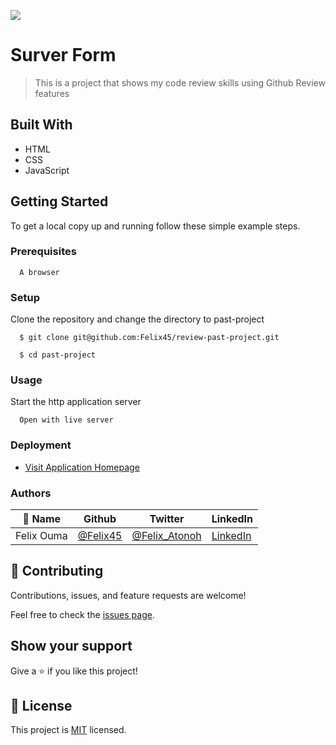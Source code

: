 ![](https://img.shields.io/badge/Microverse-blueviolet)

# Surver Form
> This is a project that shows my code review skills using Github Review features


## Built With

- HTML
- CSS
- JavaScript


## Getting Started

To get a local copy up and running follow these simple example steps.

### Prerequisites
```
  A browser
```
### Setup
Clone the repository and change the directory to past-project
``` 
  $ git clone git@github.com:Felix45/review-past-project.git

  $ cd past-project

```

### Usage
Start the http application server
``` 
  Open with live server
```

### Deployment
- [Visit Application Homepage](http://localhost:8080)


### Authors

| 👤 Name | Github | Twitter | LinkedIn |
|------|--------|---------|----------|
|Felix Ouma|[@Felix45](https://github.com/Felix45)|[@Felix_Atonoh](https://twitter.com/Felix_Atonoh)|[LinkedIn](https://www.linkedin.com/in/felix-ouma-639766b0/)|



## 🤝 Contributing

Contributions, issues, and feature requests are welcome!

Feel free to check the [issues page](https://github.com/Felix45/past-project/issues).

## Show your support

Give a ⭐️ if you like this project!

## 📝 License

This project is [MIT](https://github.com/git/git-scm.com/blob/main/MIT-LICENSE.txt) licensed.
